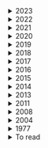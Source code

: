 <details><summary>  2023 </summary>

1. [How to avoid machine learning pitfalls: guide for academic researchers](https://arxiv.org/pdf/2108.02497.pdf)
2. [Should You Mask 15% in Masked Language Modeling?](https://arxiv.org/pdf/2202.08005.pdf) 10 Feb 2023
3. [The NLP Task Effectiveness of Long-Range Transformers](https://arxiv.org/pdf/2202.07856.pdf)  11 Feb 2023
4. [Learning Better Masking for Better Language Model Pre-training](https://arxiv.org/pdf/2208.10806.pdf) 25 May 2023
5. [LONGNET: Scaling Transformers to 1,000,000,000 Tokens](https://arxiv.org/pdf/2307.02486.pdf)  19 Jul 2023
6. [Exploring the Limits of Transfer Learning with a Unified Text-to-Text Transformer](https://arxiv.org/pdf/1910.10683.pdf) 9 Sep 2023
7. [Giraffe: Adventures in Expanding Context Lengths in LLMs](https://arxiv.org/pdf/2308.10882.pdf) 21 August 2023
8. [RoFormer: Enhanced Transformer with Rotary Position Embedding](https://arxiv.org/pdf/2104.09864.pdf)  8 Nov 2023
9. [The Impact of Positional Encoding on Length Generalization in Transformers](https://arxiv.org/pdf/2305.19466.pdf)  6 Nov 2023
10. [Length Extrapolation of Transformers: A Survey from the Perspective of Position Encoding](https://arxiv.org/pdf/2312.17044.pdf)  29 Dec 2023

</details>

<details><summary>  2022 </summary>

1. [Learn To Remember: Transformer with Recurrent Memory for Document-Level Machine Translation](https://arxiv.org/pdf/2205.01546.pdf)  3 May 2022
2. [Exploring Neural Models for Query-Focused Summarization](https://arxiv.org/pdf/2112.07637.pdf)   26 Apr 2022
3. [EXT5: TOWARDS EXTREME MULTI-TASK SCALING FOR TRANSFER LEARNING](https://arxiv.org/pdf/2111.10952.pdf)   29 Jan 2022
4. [cosFormer: Rethinking Softmax in Attention](https://arxiv.org/pdf/2202.08791.pdf) 17  Feb 2022
5. [The Efficiency Misnomer](https://arxiv.org/pdf/2110.12894.pdf)  6 Mar 2022  
6. [HIBRIDS: Attention with Hierarchical Biases for Structure-aware Long Document Summarization](https://arxiv.org/pdf/2203.10741.pdf)  21 Mar 2022
7. [On the Intrinsic and Extrinsic Fairness Evaluation Metrics for Contextualized Language Representations](https://arxiv.org/pdf/2203.13928.pdf)  25 March 2022
8. [Position Information in Transformers:An Overview](https://watermark.silverchair.com/coli_a_00445.pdf?token=AQECAHi208BE49Ooan9kkhW_Ercy7Dm3ZL_9Cf3qfKAc485ysgAAAzswggM3BgkqhkiG9w0BBwagggMoMIIDJAIBADCCAx0GCSqGSIb3DQEHATAeBglghkgBZQMEAS4wEQQMiF2pW3jmgMl_l_omAgEQgIIC7luPtILVeDT3W-cICJMGu285No_ZhMuCD6cytZDXtmJ9Zs188Vawlndp7-DDl2HpQeIV4ZtOEwLoSouGeRMqeZMbEqWD4yWRqivJWcQ6qtdWUTpNKyjsQtysX8x-wWU1GaNuh8PkKVXy7w4rZunjHkJTk7sSJ06kDwaGW-I8c8-cxf9gUcRhlCUJ-U8aCflPjW1W-wm8bTD9mndtg5vwHbTMpqvuzuoQ7aJBjgxXAJ6GE08RMP1wNGBmRvT_C3LkZnyBPBx1Xc7g0IeTMrVStOzpEdkJFGsZnj2X_8DyLm1mfrrwnNaY9FgRrYy0JMjYTCjIgnvuxuermAhoenRU0cISkaUm5wXxqUx6Qcen8Au1YT3sK-_uBIWrJdArhETEErtgvzkYLgsqyDs9V6wOBeFIFucodAbgZIcRu4CtUqPj82hqG-n9QxRsLVqCx76QIfzt53am20cwjZSpf4aef58Zv-d1XVhf0ON8O0CWZ8kZem5mlibAqaEebX5bzqipMfPL8Qt0BfyYYOvTXWT7ba6r4hl7UN246bAMVhIs1odMpJSnC8jbRk-_CeOawumwVVxYojp4hwjAhAa3wh8WsTGKG2QzlAbboHc5teZwrQqLXPuFM4pgU7IaeycgY5EQv_Qv4rJuByBZpuIekUIJbMgMhhu7ogr8qd9tYw-eEa-qab1KoXJaAktP1NzxExLfx55BJYuYMUy36Cv1kh2gJxfIHqHO4PI2UIBUUqu2WXDZpOVAKgEtuXKvNnxxJiUOx6T2aAHap1uAmDpn-D6OPcnMO_ttF8XHM9MX--F9NUxeVOo6o6gUni_MY_Ox0AGYk2Gg3efgrwjmgAAcvKlMIT9ka4Tu8BN_P5Gi-2LTi3CEdaBAHM1TFU_tr7H4XBTkXR2Zylk1bgS2xidTrUDOTJF1jqHwvNLOyGqADDr0tK_CFrODh74Fvrimy--oxwlvbbgI3NIuGABmw8XhExqmtzlJAzDwVqCgiqkuFx4xOg)  30 Mrch 2022
9. [LongT5: Efficient Text-To-Text Transformer for Long Sequences](https://arxiv.org/pdf/2112.07916.pdf)  3 May 2022
10. [Semantic Self-Segmentation for Abstractive Summarization of Long Documents in Low-Resource Regimes](https://www.semanticscholar.org/paper/Semantic-Self-Segmentation-for-Abstractive-of-Long-Moro-Ragazzi/4eb45f33446018175e266738be22f4d830ed697e)  28 June 2022
11. [An Empirical Survey on Long Document Summarization:Datasets, Models and Metrics](https://arxiv.org/pdf/2207.00939.pdf)  3 Jul 2022
12. [BLONDE: An Automatic Evaluation Metric for Document-level Machine Translation](https://arxiv.org/pdf/2103.11878.pdf) 5 jul 2022
13. [Bleu: a Method for Automatic Evaluation of Machine Translation](https://aclanthology.org/P02-1040.pdf)  6 July 2002
14. [Scaling Laws vs Model Architectures:How does Inductive Bias Influence Scaling?](https://arxiv.org/pdf/2207.10551.pdf)  21 july 2022
15. [A Survey of Controllable Text Generation using Transformer-based Pre-trained Language Models](https://arxiv.org/pdf/2201.05337.pdf) 24 Aug 2023
16. [inearizing Transformer with Key-Value Memory Bank](https://arxiv.org/pdf/2203.12644.pdf)  13 Oct 2022
17. [STAR-Transformer: A Spatio-temporal Cross Attention Transformer for Human Action Recognition](https://arxiv.org/pdf/2210.07503.pdf)  14 Oct 2022
18. [Processing Long Legal Documents with Pre-trained Transformers: Modding LegalBERT and Longformer](https://aclanthology.org/2022.nllp-1.11.pdf)  2 November 2022
19. [Processing Long Legal Documents with Pre-trained Transformers:Modding LegalBERT and Longformer](https://arxiv.org/pdf/2211.00974.pdf) 10 Nov 2022
20. [RETHINKING ATTENTION WITH PERFORMERS](https://arxiv.org/pdf/2009.14794.pdf)   19 Nov 2022
21. [Transformer Language Models without Positional Encodings Still Learn Positional Information](https://arxiv.org/pdf/2203.16634.pdf) 5 Dec 2022
22. [CTRLsum: Towards Generic Controllable Text Summarization](https://aclanthology.org/2022.emnlp-main.396/) December 7-11, 2022
23. [A Length-Extrapolatable Transformer](https://arxiv.org/pdf/2212.10554.pdf)  20 Dec 2022
24. [Efficient Long-Text Understanding with Short-Text Models](https://arxiv.org/pdf/2208.00748.pdf) 27 Dec 2022

    
</details>

<details><summary>  2021 </summary>

1. [Big Bird: Transformers for Longer Sequences](https://arxiv.org/pdf/2007.14062.pdf) 8 Jan 2021
2. [Leveraging Passage Retrieval with Generative Models for Open Domain Question Answering](https://arxiv.org/pdf/2007.01282.pdf)  3 Feb 2021
3. [Efficient Attentions for Long Document Summarization](https://arxiv.org/pdf/2104.02112.pdf)   11 Apr 2021
4. [READTWICE: Reading Very Large Documents with Memories](https://arxiv.org/pdf/2105.04241.pdf)  11 May 2021
5. [Synthesizer: Rethinking Self-Attention for Transformer Models](https://arxiv.org/pdf/2005.00743.pdf) 24 May 2021
6. [Long-Span Summarization via Local Attention and Content Selection](https://arxiv.org/pdf/2105.03801.pdf)   29 May 2021
7. [Controllable Abstractive Dialogue Summarization with Sketch Supervision](https://arxiv.org/abs/2105.14064)  3 Jun 2021
8. [Poolingformer: Long document modeling with pooling attention](https://arxiv.org/pdf/2105.04371.pdf)  24 Oct 2022
4. [Switch transformers: Scaling to trillion parameter models with simple and efficient sparsity](https://arxiv.org/pdf/2101.03961.pdf)  ArXiv  11 January 2021
7. [Hierarchical Learning for Generation with Long Source Sequences](https://arxiv.org/pdf/2104.07545.pdf)  Published 15 April 2021
8. [Long-Span Summarization via Local Attention and Content Selection](https://arxiv.org/pdf/2105.03801.pdf)  8 May 2021
9. [HIBERT: Document Level Pre-training of Hierarchical Bidirectional Transformers for Document Summarization](https://arxiv.org/pdf/1905.06566.pdf) 16 May 2019
10. [Efficient Context-Aware Neural Machine Translation with Layer-Wise Weighting and Input-Aware Gating](https://arxiv.org/pdf/2105.14761.pdf)   31 May 2021
11. [Sliding Selector Network with Dynamic Memory for Extractive Summarization of Long Documents](https://aclanthology.org/2021.naacl-main.470.pdf) June 6–11, 2021
12. [Charformer: Fast character transformers via gradient-based subword tokenization](https://arxiv.org/pdf/2106.12672.pdf)  Published 23 June 2021
13. [Perceiver IO: A General Architecture for Structured Inputs & Outputs](https://arxiv.org/pdf/2107.14795.pdf)  30 July 2021
14. [Video Paragraph Captioning as a Text Summarization Task](https://aclanthology.org/2021.acl-short.9.pdf)  August 1–6, 2021
15. [CDLM: Cross-Document Language Modeling](https://arxiv.org/pdf/2101.00406.pdf)  2 Sep 2021
16. [Do Transformer Modifications Transfer Across Implementations and Applications?](https://arxiv.org/pdf/2102.11972.pdf)  10 Sep 2021 
17. [SHAPE: Shifted Absolute Position Embedding for Transformers](https://arxiv.org/pdf/2109.05644.pdf)   13 Sep 2021
18. [Context-Adaptive Document-Level Neural Machine Translation](https://arxiv.org/pdf/2104.08259.pdf)  7 Oct 2021
19. [NB-MLM: Efficient Domain Adaptation of Masked Language Models for Sentiment Analysis](https://aclanthology.org/2021.emnlp-main.717.pdf)   November 7–11, 2021
20. [CAPE: Encoding Relative Positions with Continuous Augmented Positional Embeddings](https://arxiv.org/pdf/2106.03143.pdf)  9 Nov 2021
16. [Sparse is Enough in Scaling Transformers](https://arxiv.org/pdf/2111.12763.pdf)  24 Nov 2021
17. [Memory transformer with hierarchical attention for long document processing](https://ieeexplore.ieee.org/document/9681776)  25 November 2021
18. [ GLaM: Efficient scaling of language models with mixtureof-experts. ](https://arxiv.org/pdf/2112.06905.pdf)   13 December 2021
19.
   
    
</details> 
    

<details><summary>  2020 </summary>
    
1. [Reformer: The Efficient Transformer](https://arxiv.org/pdf/2001.04451.pdf)  Published 13 January 2020 , publishe on arive 18 Feb 2020
2. [SpanBERT: Improving Pre-training by Representing and Predicting Spans](https://arxiv.org/pdf/1907.10529.pdf)  18 Jan 2020
3. [Multilingual Denoising Pre-training for Neural Machine Translation](https://arxiv.org/pdf/2001.08210.pdf)  23 Jan 2020
4. [Towards Making the Most of Context in Neural Machine Translation](https://www.ijcai.org/proceedings/2020/0551.pdf)  19 February 2020
5. [Sparse sinkhorn attention](https://arxiv.org/pdf/2002.11296.pdf)    26 February 2020
6. [Efficient Content-Based Sparse Attention with Routing Transformers](https://arxiv.org/pdf/2003.05997.pdf)  12 March 2020
7. [Learning to Encode Position for Transformer with Continuous Dynamical Mode](https://arxiv.org/pdf/2003.09229.pdf)  13 Mar 2020
8. [Improving Context-Aware Neural Machine Translation Using Self-Attentive Sentence Embedding](file:///home/arij/Downloads/6494-Article%20Text-9719-1-10-20200517.pdf)   3 April 2020
9. [Leveraging Pre-trained Checkpoints for Sequence Generation Tasks](https://arxiv.org/pdf/1907.12461.pdf) 16 April 2020
10. [ETC: Encoding Long and Structured Inputs in Transformers](https://aclanthology.org/2020.emnlp-main.19.pdf)  17 April 2020
11. [From Standard Summarization to New Tasks and Beyond: Summarization with Manifold Information](https://arxiv.org/pdf/2005.04684.pdf) 10 May 2020
12. [XLNet: Generalized Autoregressive Pretraining for Language Understanding](https://arxiv.org/pdf/1906.08237.pdf)  2 Jan 2020 
13. [SpanBERT: Improving Pre-training by Representing and Predicting Spans](https://arxiv.org/pdf/1907.10529.pdf)  8 Jan 2020
14. [Funnel-transformer: Filtering out sequential redundancy for efficient language processing](https://arxiv.org/pdf/2006.03236.pdf) Published  5 June 2020
15. [GMAT: Global Memory Augmentation for Transformers](https://arxiv.org/pdf/2006.03274.pdf)  5 Jun 2020
16. [Masked Language Modeling for Proteins via Linearly Scalable Long-Context Transformers](https://arxiv.org/pdf/2006.03555.pdf)  Published 5 June 2020
17. [Linformer: Self-Attention with Linear Complexity](https://arxiv.org/pdf/2006.04768.pdf)  14 Jun 2020
18. [SEAL: Segment-wise Extractive-Abstractive Long-form Text Summarization](https://arxiv.org/pdf/2006.10213.pdf)  18 Jun 2020
19. [Transformers are RNNs: Fast autoregressive transformers with linear attention.](https://arxiv.org/pdf/2006.16236.pdf)    29 June 2020
20. [GShard: Scaling Giant Models with Conditional Computation and Automatic Sharding](https://arxiv.org/pdf/2006.16668.pdf)  30 June 2020
21. [Efficient Context-Aware Neural Machine Translation with Layer-Wise Weighting and Input-Aware Gating](https://www.ijcai.org/proceedings/2020/0544.pdf)   1 July 2020
22. [Do Transformers Need Deep Long-Range Memory?](https://arxiv.org/pdf/2007.03356.pdf)  7 July 20207 July 2020
23. [PEGASUS: Pre-training with Extracted Gap-sentences for Abstractive Summarization](https://arxiv.org/pdf/1912.08777.pdf) 10 Jul 2020
24. [Transformers are RNNs: Fast Autoregressive Transformers with Linear Attention](https://arxiv.org/pdf/2006.16236.pdf) 31 Aug 2020
25. [Long-Short Term Masking Transformer: A Simple but Effective Baseline for Document-level Neural Machine Translation](https://arxiv.org/pdf/2009.09127.pdf)    19 Sep 2020
26. [A Divide-and-Conquer Approach to the Summarization of Long Documents](https://arxiv.org/pdf/2004.06190.pdf)    23 Sep 2020  
27. [RETHINKING ATTENTION WITH PERFORMERS](https://arxiv.org/pdf/2009.14794.pdf) 30 sep_2020
28. [Masked Language Modeling for Proteins via Linearly Scalable Long-Context Transformers](https://arxiv.org/pdf/2006.03555.pdf)   1 Oct 2020
29. [Large Product Key Memory for Pretrained Language Models](https://arxiv.org/pdf/2010.03881.pdf)   8 Oct 2020
30. [Dynamic Context Selection for Document-level Neural Machine Translation via Reinforcement Learning](https://arxiv.org/pdf/2010.04314.pdf)  9 Oct 2020
31. [What Do Position Embeddings Learn? An Empirical Study of Pre-Trained Language Model Positional Encoding](https://arxiv.org/pdf/2010.04903.pdf)   10 Oct 2020
32. [Memformer: The Memory-Augmented Transformer](https://openreview.net/pdf?id=_adSMszz_g9)  14 October 2020
33. [Rethinking Document-level Neural Machine Translation](https://arxiv.org/pdf/2010.08961.pdf) 18 October 2020
34. [Blockwise Self-Attention for Long Document Understanding](https://arxiv.org/pdf/1911.02972.pdf)  1 Nov 2020
35. [LONG RANGE ARENA: A BENCHMARK FOR EFFICIENT TRANSFORMERS](https://arxiv.org/pdf/2011.04006.pdf)   8 Nov 2020
36. [ETC: Encoding Long and Structured Inputs in Transformers](https://aclanthology.org/2020.emnlp-main.19.pdf)  November 16–20, 2020
37. [Longformer: The Long-Document Transformer](https://arxiv.org/pdf/2004.05150.pdf)  2 Dec 2020
38. [CTRLSUM: TOWARDS GENERIC CONTROLLABLE TEXT SUMMARIZATION](https://arxiv.org/pdf/2012.04281.pdf)   8 Dec 2020
39. [Transformer Feed-Forward Layers Are Key-Value Memories](https://arxiv.org/pdf/2012.14913.pdf)  29 December 2020

    
</details>  

<details><summary>  2019 </summary>

1. [Analysis of Positional Encodings for Neural Machine Translation](https://www-i6.informatik.rwth-aachen.de/publications/download/1132/RosendahlJanTranVietAnhKhoaWangWeiyueNeyHermann--AnalysisofPositionalEncodingsforNeuralMachineTranslation--2019.pdf)   2019
2. [Language Models are Unsupervised Multitask Learners](https://gwern.net/doc/ai/nn/transformer/gpt/2019-radford.pdf)  2019
3. [CC-News-En: A Large English News Corpus](https://people.eng.unimelb.edu.au/ammoffat/abstracts/cikm20ccnews.pdf)  2019
4. [Representation Learning with Contrastive Predictive Coding](https://arxiv.org/pdf/1807.03748.pdf)     22 Jan 2019
5. [Cloze-driven Pretraining of Self-attention Networks](https://arxiv.org/pdf/1903.07785.pdf)     19 Mar 2019
6. [Selective Attention for Context-aware Neural Machine Translation](https://arxiv.org/pdf/1903.08788.pdf)  21 March 2019
7. [Generating long sequences with sparse transformers](https://arxiv.org/pdf/1904.10509.pdf)  Published 23 April 2019
8. [HIBERT: Document Level Pre-training of Hierarchical Bidirectional Transformers for Document Summarization](https://arxiv.org/pdf/1905.06566.pdf)   16 May 2019 
9. [Sample Efficient Text Summarization Using a Single Pre-Trained Transformer](https://arxiv.org/pdf/1905.08836.pdf)  21 May 2019
10. [BERT: Pre-training of Deep Bidirectional Transformers for Language Understanding](https://arxiv.org/pdf/1810.04805.pdf)  24 May 2019 
11. [Set Transformer: A Framework for Attention-based Permutation-Invariant Neural Networks](https://arxiv.org/pdf/1810.00825.pdf)  26 May 2019
12. [Transformer-XL: Attentive Language Models beyond a Fixed-Length Context](https://arxiv.org/pdf/1901.02860.pdf)  2 Jun 2019
13. [Augmenting Self-attention with Persistent Memory](https://arxiv.org/pdf/1907.01470.pdf)   2 Jul 2019 
14. [ERNIE: Enhanced Language Representation with Informative Entities](https://arxiv.org/pdf/1905.07129.pdf)   4 Jun 2019
15. [Large memory layers with product keys](https://arxiv.org/pdf/1907.05242.pdf)   10 July 2019
16. [Microsoft Translator at WMT 2019:Towards Large-Scale Document-Level Neural Machine Translation](https://arxiv.org/pdf/1907.06170.pdf)  14 Jul 2019
17. [RoBERTa: A Robustly Optimized BERT Pretraining Approach](https://arxiv.org/pdf/1907.11692.pdf)  26 Jul 2019
18. [Natural Questions: A Benchmark for Question Answering Research](https://aclanthology.org/Q19-1026.pdf)    1 August 2019
19. [When a Good Translation is Wrong in Context: Context-Aware Machine Translation Improves on Deixis, Ellipsis, and Lexical Cohesion](https://aclanthology.org/P19-1116.pdf)  August 2, 2019
20. [Adaptive Attention Span in Transformers](https://arxiv.org/pdf/1905.07799.pdf)   8 Aug 2019
21. [Neural Text Summarization: A Critical Evaluation](https://arxiv.org/pdf/1908.08960.pdf)   23 Aug 2019
22. [Text Summarization with Pretrained Encoders](https://arxiv.org/pdf/1908.08345.pdf)  5 Sep 2019
23. [Generating Logical Forms from Graph Representations of Text and Entities](https://arxiv.org/pdf/1905.08407.pdf)  25 Sep 2019
24. [A Simple Method for Commonsense Reasoning](https://arxiv.org/pdf/1806.02847.pdf)    26 Sep 2019
25. [Evaluating the Factual Consistency of Abstractive Text Summarization](https://arxiv.org/pdf/1910.12840.pdf)       28 October 2019
26. [Text Summarization with Pretrained Encoders.](https://arxiv.org/pdf/1910.12840.pdf)   Published 28 October 2019
27. [Evaluating the Factual Consistency of Abstractive Text Summarization](https://arxiv.org/pdf/1910.12840.pdf)   28 Oct 2019
28. [BART: Denoising Sequence-to-Sequence Pre-training for Natural Language Generation, Translation, and Comprehension](https://arxiv.org/pdf/1910.13461.pdf)   29 Oct 2019
29. [Document-level Neural Machine Translation with Inter-Sentence Attention](https://bcmi.sjtu.edu.cn/~lubaoliang/papers/2019/2019-4.pdf)  31 Oct 2019
30. [Hierarchical Modeling of Global Context for Document-Level Neural Machine Translation](https://aclanthology.org/D19-1168.pdf)   1 November 2019
31. [SAMSum Corpus: A Human-annotated Dialogue Dataset for Abstractive Summarization](https://aclanthology.org/D19-5409.pdf)  4 Nov 2019
32. [Open Domain Web Keyphrase Extraction Beyond Language Modeling](https://arxiv.org/pdf/1911.02671.pdf)  6 Nov 2019
33. [COMPRESSIVE TRANSFORMERS FOR LONG-RANGE SEQUENCE MODELLING](https://arxiv.org/pdf/1911.05507.pdf)   13 Nov 2019
34. [Large Memory Layers with Product Keys](https://arxiv.org/pdf/1907.05242.pdf)    16 Dec 2019
35. [Meshed-Memory Transformer for Image Captioning](https://arxiv.org/pdf/1912.08226.pdf)   17 December 2019
    
</details>


<details><summary>  2018 </summary>

1. [Has Machine Translation Achieved Human Parity? A Case for Document-level Evaluation](https://openreview.net/pdf?id=Hygfmc5U-7)  2018
2. [SEARCHING FOR ACTIVATION FUNCTIONS](https://openreview.net/pdf?id=Hkuq2EkPf)   12 Feb 2018
3. [Self-Attention with Relative Position Representations](https://arxiv.org/pdf/1803.02155.pdf)  12 Apr 2018
4. [OpenSubtitles2018: Statistical Rescoring of Sentence Alignments in Large, Noisy Parallel Corpora](https://aclanthology.org/L18-1275.pdf)  1 May 2018
5. [Set Transformer: A Framework for Attention-based Permutation-Invariant Neural Networks](https://arxiv.org/pdf/1810.00825.pdf)   26 May 2019
6. [Generating Wikipedia by summarizing long sequences](https://arxiv.org/pdf/1801.10198.pdf)  30 Jan 2018
7. [NEWSROOM: A Dataset of 1.3 Million Summaries with Diverse Extractive Strategies](https://aclanthology.org/N18-1065.pdf)   June 1 - 6, 2018
8. [Constructing Datasets for Multi-hop Reading Comprehension Across Documents](https://arxiv.org/pdf/1710.06481.pdf)   11 Jun 2018
9. [SentencePiece: A simple and language independent subword tokenizer and detokenizer for Neural Text Processing](https://arxiv.org/pdf/1808.06226.pdf)  19 August 2018
10. [HOTPOTQA: A Dataset for Diverse, Explainable Multi-hop Question Answering](https://arxiv.org/pdf/1809.09600.pdf)  25 Sep 2018
11. [Document-Level Neural Machine Translation with Hierarchical Attention Networks](https://arxiv.org/pdf/1809.01576.pdf)   1 Oct 2018
12. [Improving the Transformer Translation Model with Document-Level Context](https://arxiv.org/pdf/1810.03581.pdf)    8 Oct 2018
13. [Uncovering divergent linguistic information in word embeddings with lessons for intrinsic and extrinsic evaluation](https://aclanthology.org/K18-1028.pdf) October 31 - November 1, 2018
14. [MUSIC TRANSFORMER: GENERATING MUSIC WITH LONG-TERM STRUCTURE](https://arxiv.org/pdf/1809.04281.pdf)  12 Dec 2018 
15. 

    
</details> 

<details><summary>  2017 </summary>

1. [Get To The Point: Summarization with Pointer-Generator Networks](https://aclanthology.org/P17-1099.pdf)   Published 1 April 2017
2. [Get To The Point: Summarization with Pointer-Generator Networks](https://arxiv.org/pdf/1704.04368.pdf)  25 Apr 2017
3. [Attention Is All You Need](https://arxiv.org/pdf/1706.03762.pdf)     12 June 2017
4. [Convolutional Sequence to Sequence Learning](https://arxiv.org/pdf/1705.03122.pdf)     25 Jul 2017
5. [DECOUPLED WEIGHT DECAY REGULARIZATION](https://openreview.net/pdf?id=Bkg6RiCqY7)   14 November 2017
    
</details> 

<details><summary>  2016 </summary>

1. [Generating Sentences from a Continuous Space](https://arxiv.org/pdf/1511.06349.pdf)    12 May 2016
2. [Learning-Based Single-Document Summarization with Compression and Anaphoricity Constraints](https://arxiv.org/pdf/1603.08887.pdf)   8 Jun 2016
3. [SQuAD: 100,000+ Questions for Machine Comprehension of Text](https://arxiv.org/pdf/1606.05250v1.pdf)  16 Jun 2016
4. []()
    
</details> 

<details><summary>  2015 </summary>

1. [Aligning Books and Movies: Towards Story-like Visual Explanations by Watching Movies and Reading Books](https://arxiv.org/pdf/1506.06724.pdf) 22 Jun 2015
2. [A Neural Attention Model for Abstractive Sentence Summarization](https://arxiv.org/pdf/1509.00685.pdf)  3 Sep 2015
3. [Teaching Machines to Read and Comprehend](https://arxiv.org/pdf/1506.03340.pdf)   19 Nov 2015

    
</details> 

<details><summary>  2014 </summary>

6. 
    
</details> 

<details><summary>  2013 </summary>

1.[Recursive Deep Models for Semantic Compositionality Over a Sentiment Treebank](https://aclanthology.org/P11-1015.pdf)  19 June 2011 
    
</details> 

<details><summary>  2011 </summary>

1.[Learning Word Vectors for Sentiment Analysis](https://aclanthology.org/P11-1015.pdf)   19 June 2011 
    
</details> 

<details><summary>  2008 </summary>

1. [A unified architecture for natural language processing: deep neural networks with multitask learning](http://machinelearning.org/archive/icml2008/papers/391.pdf)   5 July 2008
</details> 


<details><summary>  2004 </summary>

1. [ROUGE: A Package for Automatic Evaluation of Summaries](https://aclanthology.org/W04-1013.pdf)   25 July 2004
   
</details> 


<details><summary>  1977 </summary>

1. [Perplexity—a measure of the difficulty of speech recognition tasks](https://www.semanticscholar.org/paper/Perplexity%E2%80%94a-measure-of-the-difficulty-of-speech-Jelinek-Mercer/8d350f2d767a70d55275a17d0b3dfcc80b2e0fee)    1 December 1977
   
</details> 


<details><summary>  To read </summary>

1. [Efficient Long-Text Understanding with Short-Text Models](https://direct.mit.edu/tacl/article/doi/10.1162/tacl_a_00547/115346/Efficient-Long-Text-Understanding-with-Short-Text)
2. [Simple Local Attentions Remain Competitive for Long-Context Tasks](https://arxiv.org/pdf/2112.07210.pdf) 4 May 2022
3. [Adapting Pretrained Text-to-Text Models for Long Text Sequences](https://arxiv.org/pdf/2209.10052.pdf)  16 Nov 2022
4. [Investigating Efficiently Extending Transformers Long Input Summarization](https://arxiv.org/pdf/2208.04347.pdf)  8 Aug 2022
5. [A Survey on Long Text Modeling with Transformers](https://arxiv.org/pdf/2302.14502.pdf)  28 Feb 2023
6. [How Far are We from Robust Long Abstractive Summarization?](https://arxiv.org/pdf/2210.16732.pdf)  30 Oct 2022
7. [ZeroSCROLLS: A Zero-Shot Benchmark for Long Text Understanding](https://arxiv.org/pdf/2305.14196.pdf) 23 May 2023
8. [In-context Autoencoder for Context Compression in a Large Language Model](https://arxiv.org/pdf/2307.06945.pdf)  13 Jul 2023
9. [Lost in the Middle: How Language Models Use Long Contexts](https://arxiv.org/pdf/2307.03172.pdf) 6 Jul 2023
10. [Position Information in Transformers:An Overview](https://arxiv.org/pdf/2102.11090.pdf)  9 Sep 2021
11. [mLongT5: A Multilingual and Efficient Text-To-Text Transformer for Longer Sequences](https://arxiv.org/pdf/2305.11129.pdf)  18 May 2023 
13. [Dynamic Masking Rate Schedules for MLM Pretraining](https://arxiv.org/pdf/2305.15096.pdf)
14. [RoBERTa: A Robustly Optimized BERT Pretraining Approach](https://arxiv.org/pdf/1907.11692.pdf) 26 Jul 2019
15. [Cross-Attention is All You Need:Adapting Pretrained Transformers for Machine Translation](https://aclanthology.org/2021.emnlp-main.132.pdf)
16. [Efficient Transformers: A Survey](https://arxiv.org/pdf/2009.06732.pdf)   4 Mar 2022
17. [PONET: POOLING NETWORK FOR EFFICIENT TOKEN MIXING IN LONG SEQUENCES](https://arxiv.org/pdf/2110.02442.pdf) 22 May 2023
18. [DEBERTAV3: IMPROVING DEBERTA USING ELECTRA-STYLE PRE-TRAINING WITH GRADIENTDISENTANGLED EMBEDDING SHARING](https://arxiv.org/pdf/2111.09543.pdf) 24 Mar 2023
19. [COLT5: Faster Long-Range Transformers with Conditional Computation](https://arxiv.org/pdf/2303.09752.pdf) 14 Apr 2023
20. [AWESOME: GPU Memory-constrained Long Document Summarization using Memory Mechanism and Global Salient Content](https://arxiv.org/pdf/2305.14806.pdf) 24 May 2023
21. [Adapting Language Models to Compress Contexts](https://arxiv.org/pdf/2305.14788.pdf) 24 May 2023
22. [Long-range Language Modeling with Self-retrieval](https://arxiv.org/pdf/2306.13421.pdf)  23 Jun 2023
23. [LONG RANGE ARENA: A BENCHMARK FOR EFFICIENTTRANSFORMERS](https://arxiv.org/pdf/2011.04006.pdf)  8 Nov 2020
24. [Block-State Transformer](https://arxiv.org/pdf/2306.09539.pdf)  15 Jun 2023
25. [Scaling Laws vs Model Architectures: How does Inductive Bias Influence Scaling?](https://arxiv.org/pdf/2207.10551.pdf)  21 Jul 2022
26. [Emergent Abilities of Large Language Models](https://arxiv.org/pdf/2206.07682.pdf)   26 Oct 2022
27. [ColBERT: Efficient and Effective Passage Search via Contextualized Late Interaction over BERT](https://arxiv.org/pdf/2004.12832.pdf) 4 Jun 2020
28. [An Experimental Study on Pretraining Transformers from Scratch for IR](https://arxiv.org/pdf/2301.10444.pdf)   25 Jan 2023
29. [In-context Autoencoder for Context Compression in a Large Language Model](https://arxiv.org/pdf/2307.06945.pdf) 13 Jul 2023
30. [Adapting Language Models to Compress Contexts](https://arxiv.org/pdf/2305.14788.pdf#cite.RMT)   24 May 2023
31. [Blockwise Compression of Transformer-based Models without Retraining](https://arxiv.org/pdf/2304.01483.pdf)  4 Apr 2023
32. [Hypoformer: Hybrid Decomposition Transformer for Edge-friendly Neural Machine Translation](https://aclanthology.org/2022.emnlp-main.475.pdf)
33. [Text Compression-aided Transformer Encoding](https://arxiv.org/pdf/2102.05951.pdf)   11 Feb 2021
34. [GROUPED SELF-ATTENTION MECHANISM FOR A MEMORY-EFFICIENT TRANSFORMER](https://arxiv.org/pdf/2210.00440.pdf) 6 Oct 2022
35. [Shortformer: Better Language Modeling Using Shorter Inputs](https://aclanthology.org/2021.acl-long.427.pdf)
36. [Shortformer: Better Language Modeling Using Shorter Inputs](https://aclanthology.org/2021.acl-long.427.pdf)  August 1–6, 2021. Facebook AI Research, 3Allen Institute for AI
37. [A Length-Extrapolatable Transformer](https://arxiv.org/pdf/2212.10554.pdf)    20 Dec 2022
38. [he Stack: 3 TB of permissively licensed source code](https://arxiv.org/pdf/2211.15533.pdf)        20 Nov 2022
39. [https://arxiv.org/pdf/2110.08207.pdf](MULTITASK PROMPTED TRAINING ENABLES ZERO-SHOT TASK GENERALIZATION)   17 March 2022
    
    
</details> 
